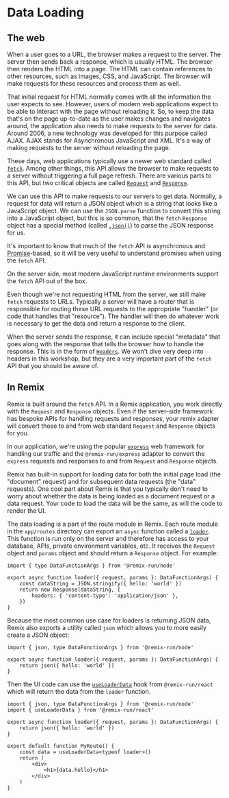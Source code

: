 # Data Loading

## The web

When a user goes to a URL, the browser makes a request to the server. The server
then sends back a response, which is usually HTML. The browser then renders the
HTML into a page. The HTML can contain references to other resources, such as
images, CSS, and JavaScript. The browser will make requests for these resources
and process them as well.

That initial request for HTML normally comes with all the information the user
expects to see. However, users of modern web applications expect to be able to
interact with the page without reloading it. So, to keep the data that's on the
page up-to-date as the user makes changes and navigates around, the application
also needs to make requests to the server for data. Around 2006, a new
technology was developed for this purpose called AJAX. AJAX stands for
Asynchronous JavaScript and XML. It's a way of making requests to the server
without reloading the page.

These days, web applications typically use a newer web standard called
[`fetch`](https://developer.mozilla.org/en-US/docs/Web/API/Fetch_API). Among
other things, this API allows the browser to make requests to a server without
triggering a full page refresh. There are various parts to this API, but two
critical objects are called
[`Request`](https://developer.mozilla.org/en-US/docs/Web/API/Request) and
[`Response`](https://developer.mozilla.org/en-US/docs/Web/API/Response).

We can use this API to make requests to our servers to get data. Normally, a
request for data will return a JSON object which is a string that looks like a
JavaScript object. We can use the `JSON.parse` function to convert this string
into a JavaScript object, but this is so common, that the `fetch` `Response`
object has a special method (called
[`.json()`](https://developer.mozilla.org/en-US/docs/Web/API/Response/json)) to
parse the JSON response for us.

It's important to know that much of the `fetch` API is asynchronous and
[Promise](https://developer.mozilla.org/en-US/docs/Web/JavaScript/Reference/Global_Objects/Promise)-based,
so it will be very useful to understand promises when using the `fetch` API.

On the server side, most modern JavaScript runtime environments support the
`fetch` API out of the box.

Even though we're not requesting HTML from the server, we still make `fetch`
requests to URLs. Typically a server will have a router that is responsible for
routing these URL requests to the appropriate "handler" (or code that handles
that "resource"). The handler will then do whatever work is necessary to get the
data and return a response to the client.

When the server sends the response, it can include special "metadata" that goes
along with the response that tells the browser how to handle the response. This
is in the form of
[`Headers`](https://developer.mozilla.org/en-US/docs/Web/API/Headers). We won't
dive very deep into headers in this workshop, but they are a very important part
of the `fetch` API that you should be aware of.

## In Remix

Remix is built around the `fetch` API. In a Remix application, you work directly
with the `Request` and `Response` objects. Even if the server-side framework has
bespoke APIs for handling requests and responses, your remix adapter will
convert those to and from web standard `Request` and `Response` objects for you.

In our application, we're using the popular [`express`](https://npm.im/express)
web framework for handling our traffic and the `@remix-run/express` adapter to
convert the `express` requests and responses to and from `Request` and
`Response` objects.

Remix has built-in support for loading data for both the initial page load (the
"document" request) and for subsequent data requests (the "data" requests). One
cool part about Remix is that you typically don't need to worry about whether
the data is being loaded as a document request or a data request. Your code to
load the data will be the same, as will the code to render the UI.

The data loading is a part of the route module in Remix. Each route module in
the `app/routes` directory can export an `async` function called a
[`loader`](https://remix.run/docs/en/1.14.3/route/loader). This function is run
only on the server and therefore has access to your database, APIs, private
environment variables, etc. It receives the `Request` object and `params` object
and should return a `Response` object. For example:

```tsx
import { type DataFunctionArgs } from '@remix-run/node'

export async function loader({ request, params }: DataFunctionArgs) {
	const dataString = JSON.stringify({ hello: 'world' })
	return new Response(dataString, {
		headers: { 'content-type': 'application/json' },
	})
}
```

Because the most common use case for loaders is returning JSON data, Remix also
exports a utility called `json` which allows you to more easily create a JSON
object:

```tsx
import { json, type DataFunctionArgs } from '@remix-run/node'

export async function loader({ request, params }: DataFunctionArgs) {
	return json({ hello: 'world' })
}
```

Then the UI code can use the
[`useLoaderData`](https://remix.run/docs/en/1.14.3/hooks/use-loader-data) hook
from `@remix-run/react` which will return the data from the `loader` function.

```tsx
import { json, type DataFunctionArgs } from '@remix-run/node'
import { useLoaderData } from '@remix-run/react'

export async function loader({ request, params }: DataFunctionArgs) {
	return json({ hello: 'world' })
}

export default function MyRoute() {
	const data = useLoaderData<typeof loader>()
	return (
		<div>
			<h1>{data.hello}</h1>
		</div>
	)
}
```
